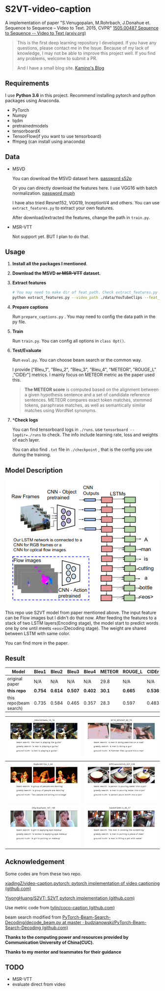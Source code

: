 # S2VT-video-caption



A implementation of paper "S.Venugopalan, M.Rohrbach, J.Donahue et. Sequence to Sequence – Video to Text. 2015, CVPR" [1505.00487 Sequence to Sequence -- Video to Text (arxiv.org)](https://arxiv.org/abs/1505.00487)

> This is the first deep learning repository I developed. If you have any questions, please contact me in the Issue. Because of my lack of knowledge, I may not be able to improve this project well. If you find any problems, welcome to submit a PR.
>
>  And I have a small blog site. [Kamino's Blog](https://blog.kamino.link/)

## Requirements

I use **Python 3.6** in this project. Recommend installing pytorch and python packages using Anaconda.

+ PyTorch
+ Numpy
+ tqdm
+ pretrainedmodels
+ tensorboardX
+ TensorFlow(if you want to use tensorboard)
+ ffmpeg (can install using anaconda)

## Data

+ MSVD 

  You can download the MSVD dataset here. [password s52p](https://pan.baidu.com/s/1-NcMX7TLHrm4wN8bnbED7w)

  Or you can directly download the features here. I use VGG16 with batch normalization. [password muph](https://pan.baidu.com/s/1aQw9OZ3U8g3RQ4RsmL74RQ)

  I have also tried Resnet152, VGG19, InceptionV4 and others. You can use `extract_features.py` to extract your own features.

  After download/extracted the features, change the path in `train.py`.

+ MSR-VTT

  Not support yet. BUT I plan to do that.

## Usage

1. **Install all the packages I mentioned**.

2. **Download the MSVD ~~or MSR-VTT~~ dataset.**

3. **Extract features**

   ```bash
   # You may need to make dir of feat_path. Check extract_features.py for more info.
   python extract_features.py --video_path ./data/YouTubeClips --feat_path ./data/feats/msvd_vgg16_bn --model vgg16_bn
   ```

4. **Prepare captions**

   Run `prepare_captions.py` . You may need to config the data path in the py file.

5. **Train**

   Run `train.py`. You can config all options in `class Opt()`.

6. **Test/Evaluate**

   Run `eval.py`. You can choose beam search or the common way.

   I provide ["Bleu_1",  "Bleu_2", "Bleu_3",  "Bleu_4", "METEOR", "ROUGE_L" ,"CIDEr"] metrics. I mainly focus on METEOR metric as the paper used this.

   > **The METEOR score** is computed based on the alignment between a given hypothesis sentence and a set of candidate reference sentences. METEOR compares exact token matches, stemmed tokens, paraphrase matches, as well as semantically similar matches using WordNet synonyms.

7. \***Check logs**

   You can find tensorboard logs in `./runs`. use `tensorboard --logdir=./runs` to check. The info include learning rate, loss and weights of each layer.

   You can also find  `.txt` file in `./checkpoint` , that is the config you use during the training.

## Model Description

![S2VT](results/model.png)

This repo use S2VT model from paper mentioned above. The input feature can be Flow images but I didn't do that now. After feeding the features to a stack of two LSTM layers(Encoding stage), the model start to predict words one by one until meets `<eos>`(Decoding stage). The weight are shared between LSTM with same color.

You can find more in the paper.

## Result

| Model                  | Bleu1     | Bleu2     | Bleu3     | Bleu4     | METEOR   | ROUGE_L   | CIDEr     |
| ---------------------- | --------- | --------- | --------- | --------- | -------- | --------- | --------- |
| original paper         | N/A       | N/A       | N/A       | N/A       | 29.8     | N/A       | N/A       |
| **this repo**          | **0.754** | **0.614** | **0.507** | **0.402** | **30.1** | **0.665** | **0.536** |
| this repo(beam search) | 0.735     | 0.584     | 0.465     | 0.357     | 28.3     | 0.597     | 0.483     |

| ![1](./results/1.png) | ![2](./results/2.png) |
| --------------------- | --------------------- |
| ![3](results/3.png)   | ![4](results/4.png)   |
| ![5](results/5.png)   | ![6](results/6.png)   |

## Acknowledgement

Some codes are from these two repo.

[xiadingZ/video-caption.pytorch: pytorch implementation of video captioning (github.com)](https://github.com/xiadingZ/video-caption.pytorch)

[YiyongHuang/S2VT: S2VT pytorch implementation (github.com)](https://github.com/YiyongHuang/S2VT)

 Use metric code from [tylin/coco-caption (github.com)](https://github.com/tylin/coco-caption)

beam search modified from [PyTorch-Beam-Search-Decoding/decode_beam.py at master · budzianowski/PyTorch-Beam-Search-Decoding (github.com)](https://github.com/budzianowski/PyTorch-Beam-Search-Decoding/blob/master/decode_beam.py)

**Thanks to the computing power and resources provided by Communication University of China(CUC).**

**Thanks to my mentor and teammates for their guidance**



## TODO

+ MSR-VTT
+ evaluate direct from video

